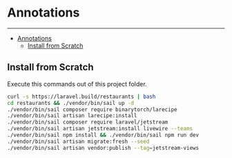 # Annotations

---

- [Annotations](#annotations)
  - [Install from Scratch](#install-from-scratch)

<a name="install-from-scratch"></a>

## Install from Scratch

Execute this commands out of this project folder.

```bash
curl -s https://laravel.build/restaurants | bash
cd restaurants && ./vendor/bin/sail up -d
./vendor/bin/sail composer require binarytorch/larecipe
./vendor/bin/sail artisan larecipe:install
./vendor/bin/sail composer require laravel/jetstream
./vendor/bin/sail artisan jetstream:install livewire --teams
./vendor/bin/sail npm install && ./vendor/bin/sail npm run dev
./vendor/bin/sail artisan migrate:fresh --seed
./vendor/bin/sail artisan vendor:publish --tag=jetstream-views
```
